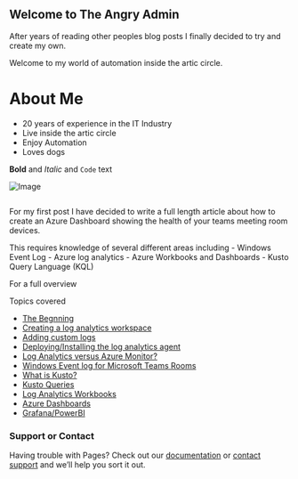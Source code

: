 ## Welcome to The Angry Admin

After years of reading other peoples blog posts I finally decided to try and create my own.

Welcome to my world of automation inside the artic circle.

# About Me
- 20 years of experience in the IT Industry
- Live inside the artic circle
- Enjoy Automation
- Loves dogs

**Bold** and _Italic_ and `Code` text

![Image](src)
```markdown
```

For my first post I have decided to write a full length article about how to create an Azure Dashboard showing the health of your teams meeting room devices.

This requires knowledge of several different areas including 
                  - Windows Event Log
                  - Azure log analytics
                  - Azure Workbooks and Dashboards
                  - Kusto Query Language (KQL)

For a full overview

Topics covered
  - [The Begnning](https://github.com/OliverAdams/angryadmin/blob/gh-pages/dashboard-overview.md)
  - [Creating a log analytics workspace](https://github.com/OliverAdams/angryadmin/blob/gh-pages/law.md)
  - [Adding custom logs](https://github.com/OliverAdams/angryadmin/blob/gh-pages/law-customlogs.md)
  - [Deploying/Installing the log analytics agent](https://github.com/OliverAdams/angryadmin/blob/gh-pages/)
  - [Log Analytics versus Azure Monitor?](https://github.com/OliverAdams/angryadmin/blob/gh-pages/)
  - [Windows Event log for Microsoft Teams Rooms](https://github.com/OliverAdams/angryadmin/blob/gh-pages/teamsroom-eventlogs.md)
  - [What is Kusto?](https://github.com/OliverAdams/angryadmin/blob/gh-pages/kusto.md)
  - [Kusto Queries](https://github.com/OliverAdams/angryadmin/blob/gh-pages/kusto-queries.md)
  - [Log Analytics Workbooks](https://github.com/OliverAdams/angryadmin/blob/gh-pages/azure-workbooks.md)
  - [Azure Dashboards](https://github.com/OliverAdams/angryadmin/blob/gh-pages/azure-dashboards.md)
  - [Grafana/PowerBI](https://github.com/OliverAdams/angryadmin/blob/gh-pages/grafana-powerbi.md)



### Support or Contact
Having trouble with Pages? Check out our [documentation](https://docs.github.com/categories/github-pages-basics/) or [contact support](https://support.github.com/contact) and we’ll help you sort it out.
